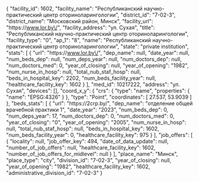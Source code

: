 {
    "facility_id": 1602,
    "facility_name": "Республиканский научно-практический центр оториноларингологии",
    "district_id": "7-02-3",
    "district_name": "Московский район, Минск",
    "facility_url": "https:\/\/www.lor.by\/",
    "facility_address": "ул. Сухая",
    "title": "Республиканский научно-практический центр оториноларингологии",
    "facility_type": "0",
    "ap_1": "8",
    "name": "Республиканский научно-практический центр оториноларингологии",
    "state": "private institution",
    "stats": [
        {
            "url": "https:\/\/www.lor.by\/",
            "dep_name": null,
            "date_year": null,
            "num_beds_dep": null,
            "num_deps_year": null,
            "num_doctors_dep": null,
            "num_doctors_med": 0,
            "year_of_closing": null,
            "year_of_opening": "1982",
            "num_nurse_in_hosp": null,
            "total_nub_staf_hosp": null,
            "beds_in_hospital_key": 2202,
            "num_beds_facility_year": null,
            "healthcare_facility_key": 1602
        }
    ],
    "med_id": 10217222,
    "address": "ул. Сухая",
    "devices": [],
    "coord_x_y": {
        "crs": {
            "type": "name",
            "properties": {
                "name": "EPSG:4326"
            }
        },
        "type": "Point",
        "coordinates": [
            27.537,
            53.9039
        ]
    },
    "beds_stats": [
        {
            "url": "https:\/\/2crp.by\/",
            "dep_name": "отделение общей врачебной практики 1",
            "date_year": "2023",
            "num_beds_dep": 0,
            "num_deps_year": 17,
            "num_doctors_dep": 0,
            "num_doctors_med": 0,
            "year_of_closing": "0",
            "year_of_opening": "2005",
            "num_nurse_in_hosp": null,
            "total_nub_staf_hosp": null,
            "beds_in_hospital_key": 1602,
            "num_beds_facility_year": 0,
            "healthcare_facility_key": 975
        }
    ],
    "job_offers": [
        {
            "locality": null,
            "job_offer_key": 494,
            "date_of_data_update": null,
            "number_of_job_offers": null,
            "healthcare_facility_key": 1602,
            "number_of_job_offers_for_midlevel": null
        }
    ],
    "place_name": "Минск",
    "place_type": "city",
    "division_id": "7-02-3",
    "year_of_closing": null,
    "year_of_opening": "1982",
    "healthcare_facility_key": 1602,
    "administrative_division_id": "7-02-3"
}
